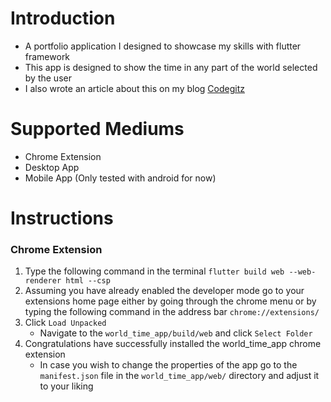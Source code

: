 # Introduction

* A portfolio application I designed to showcase my skills with flutter framework
* This app is designed to show the time in any part of the world selected by the user
* I also wrote an article about this on my blog [Codegitz](https://codegitz.com/creating-a-world-clock-app-in-flutter/)

# Supported Mediums
- Chrome Extension
- Desktop App
- Mobile App (Only tested with android for now)

# Instructions

### Chrome Extension
1. Type the following command in the terminal  `flutter build web --web-renderer html --csp`
2. Assuming you have already enabled the developer mode go to your extensions home page either by going through the chrome menu or by typing the following command in the address bar `chrome://extensions/`
3. Click `Load Unpacked`
   - Navigate to the `world_time_app/build/web` and click `Select Folder`
4. Congratulations have successfully installed the world_time_app chrome extension
   - In case you wish to change the properties of the app go to the `manifest.json` file in the `world_time_app/web/` directory and adjust it to your liking